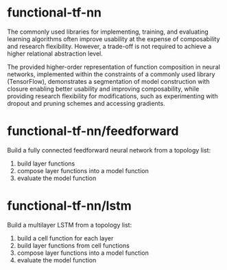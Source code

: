# functional-tf-nn

The commonly used libraries for implementing, training, and evaluating learning algorithms often improve usability at the expense of composability and research flexibility. However, a trade-off is not required to achieve a higher relational abstraction level.

The provided higher-order representation of function composition in neural networks, implemented within the constraints of a commonly used library (TensorFlow), demonstrates a segmentation of model construction with closure enabling better usability and improving composability, while providing research flexibility for modifications, such as experimenting with dropout and pruning schemes and accessing gradients.

# functional-tf-nn/feedforward
Build a fully connected feedforward neural network from a topology list:

1) build layer functions
2) compose layer functions into a model function
3) evaluate the model function

# functional-tf-nn/lstm
Build a multilayer LSTM from a topology list: 

1) build a cell function for each layer
2) build layer functions from cell functions
3) compose layer functions into a model function 
4) evaluate the model function


